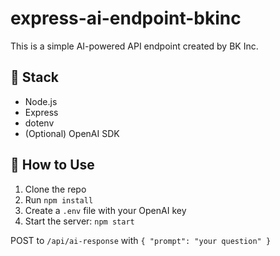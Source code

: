 # express-ai-endpoint-bkinc

This is a simple AI-powered API endpoint created by BK Inc.

## 🔧 Stack
- Node.js
- Express
- dotenv
- (Optional) OpenAI SDK

## 🚀 How to Use
1. Clone the repo
2. Run `npm install`
3. Create a `.env` file with your OpenAI key
4. Start the server: `npm start`

POST to `/api/ai-response` with `{ "prompt": "your question" }`
